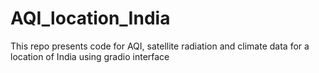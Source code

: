 # AQI_location_India
This repo presents code for AQI, satellite radiation and climate data for a location of India using gradio interface
